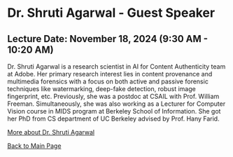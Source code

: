 # Dr. Shruti Agarwal - Guest Speaker

## Lecture Date: November 18, 2024 (9:30 AM - 10:20 AM)

Dr. Shruti Agarwal is a research scientist in AI for Content Authenticity team at Adobe. Her primary research interest lies in content provenance and multimedia forensics with a focus on both active and passive forensic techniques like watermarking, deep-fake detection, robust image fingerprint, etc. 
Previously, she was a postdoc at CSAIL with Prof. William Freeman. Simultaneously, she was also working as a Lecturer for Computer Vision course in MIDS program at Berkeley School of Information. She got her PhD from CS department of UC Berkeley advised by Prof. Hany Farid.

[More about Dr. Shruti Agarwal](https://research.adobe.com/person/shruti-agarwal/)

[Back to Main Page](README.md)
